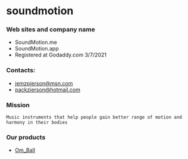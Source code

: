 # soundmotion

### Web sites and company name
- SoundMotion.me
- SoundMotion.app
- Registered at Godaddy.com 3/7/2021

### Contacts:
- jemzpierson@msn.com
- packzierson@hotmail.com


### Mission
	Music instruments that help people gain better range of motion and harmony in their bodies


### Our products
- [Om_Ball](https://github.com/jpiersongd/soundmotion/blob/main/docs/Om_ball.md)
